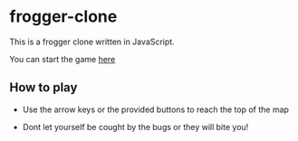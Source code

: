# frogger-clone
This is a frogger clone written in JavaScript.

You can start the game [here](http://pepperrs.github.io/frogger-clone/)

## How to play
- Use the arrow keys or the provided buttons to reach the top of the map

- Dont let yourself be cought by the bugs or they will bite you!
